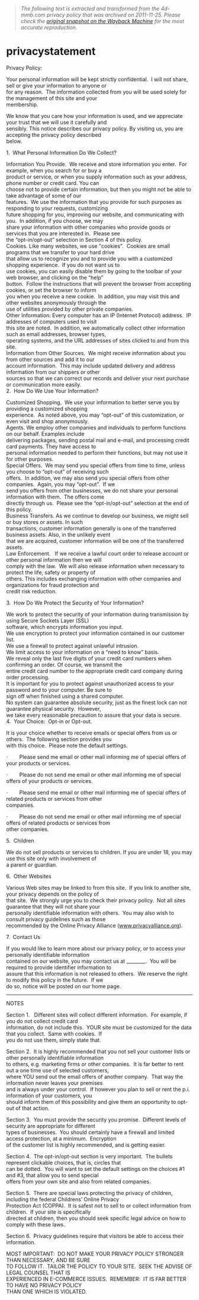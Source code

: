 > *The following text is extracted and transformed from the 4d-mmb.com privacy policy that was archived on 2011-11-25. Please check the [original snapshot on the Wayback Machine](https://web.archive.org/web/20111125054953id_/http%3A//4d-mmb.com/privacystatement.html) for the most accurate reproduction.*

# privacystatement

Privacy Policy:

Your personal information will be kept strictly confidential.  I will not share, sell or give your information to anyone or   
for any reason.  The information collected from you will be used solely for the management of this site and your   
membership.

We know that you care how your information is used, and we appreciate your trust that we will use it carefully and   
sensibly. This notice describes our privacy policy. By visiting us, you are accepting the privacy policy described   
below.

1\.  What Personal Information Do We Collect?

Information You Provide.  We receive and store information you enter.  For example, when you search for or buy a   
product or service, or when you supply information such as your address, phone number or credit card. You can   
choose not to provide certain information, but then you might not be able to take advantage of some of our   
features.  We use the information that you provide for such purposes as responding to your requests, customizing   
future shopping for you, improving our website, and communicating with you.  In addition, if you choose, we may   
share your information with other companies who provide goods or services that you are interested in.  Please see   
the “opt-in/opt-out” selection in Section 4 of this policy.  
Cookies. Like many websites, we use "cookies".  Cookies are small programs that we transfer to your hard drive   
that allow us to recognize you and to provide you with a customized shopping experience.  If you do not want us to   
use cookies, you can easily disable them by going to the toolbar of your web browser, and clicking on the “help”   
button.  Follow the instructions that will prevent the browser from accepting cookies, or set the browser to inform   
you when you receive a new cookie.  In addition, you may visit this and other websites anonymously through the   
use of utilities provided by other private companies.  
Other Information: Every computer has an IP (Internet Protocol) address.  IP addresses of computers used to visit   
this site are noted.  In addition, we automatically collect other information such as email addresses, browser types,   
operating systems, and the URL addresses of sites clicked to and from this site.  
Information from Other Sources.  We might receive information about you from other sources and add it to our   
account information.  This may include updated delivery and address information from our shippers or other   
sources so that we can correct our records and deliver your next purchase or communication more easily.    
2\.  How Do We Use Your Information?

Customized Shopping.  We use your information to better serve you by providing a customized shopping   
experience.  As noted above, you may “opt-out” of this customization, or even visit and shop anonymously.  
Agents. We employ other companies and individuals to perform functions on our behalf. Examples include   
delivering packages, sending postal mail and e-mail, and processing credit card payments. They have access to   
personal information needed to perform their functions, but may not use it for other purposes.  
Special Offers.  We may send you special offers from time to time, unless you choose to “opt-out” of receiving such   
offers.  In addition, we may also send you special offers from other companies.  Again, you may “opt-out”.  If we   
send you offers from other businesses, we do not share your personal information with them.  The offers come   
directly through us.  Please see the “opt-in/opt-out” selection at the end of this policy.    
Business Transfers. As we continue to develop our business, we might sell or buy stores or assets. In such   
transactions, customer information generally is one of the transferred business assets. Also, in the unlikely event   
that we are acquired, customer information will be one of the transferred assets.  
Law Enforcement.   If we receive a lawful court order to release account or other personal information then we will   
comply with the law.  We will also release information when necessary to protect the life, safety or property of   
others. This includes exchanging information with other companies and organizations for fraud protection and   
credit risk reduction.

3\.  How Do We Protect the Security of Your Information?

We work to protect the security of your information during transmission by using Secure Sockets Layer (SSL)   
software, which encrypts information you input.  
We use encryption to protect your information contained in our customer list.  
We use a firewall to protect against unlawful intrusion.  
We limit access to your information on a “need to know” basis.  
We reveal only the last five digits of your credit card numbers when confirming an order. Of course, we transmit the   
entire credit card number to the appropriate credit card company during order processing.  
It is important for you to protect against unauthorized access to your password and to your computer. Be sure to   
sign off when finished using a shared computer.  
No system can guarantee absolute security, just as the finest lock can not guarantee physical security.  However,   
we take every reasonable precaution to assure that your data is secure.  
4\.  Your Choice:  Opt-in or Opt-out.

It is your choice whether to receive emails or special offers from us or others.  The following section provides you   
with this choice.  Please note the default settings.

·        Please send me email or other mail informing me of special offers of your products or services.

·        Please do not send me email or other mail informing me of special offers of your products or services.

·        Please send me email or other mail informing me of special offers of related products or services from other   
companies.

·        Please do not send me email or other mail informing me of special offers of related products or services from   
other companies.

5\.  Children

We do not sell products or services to children. If you are under 18, you may use this site only with involvement of   
a parent or guardian.

6\.  Other Websites

Various Web sites may be linked to from this site.  If you link to another site, your privacy depends on the policy of   
that site.  We strongly urge you to check their privacy policy.  Not all sites guarantee that they will not share your   
personally identifiable information with others.  You may also wish to consult privacy guidelines such as those   
recommended by the Online Privacy Alliance (www.privacyalliance.org).

7\.  Contact Us

If you would like to learn more about our privacy policy, or to access your personally identifiable information   
contained on our website, you may contact us at ________.  You will be required to provide identifier information to   
assure that this information is not released to others.  We reserve the right to modify this policy in the future.  If we   
do so, notice will be posted on our home page.

*********************************

NOTES

Section 1.   Different sites will collect different information.  For example, if you do not collect credit card   
information, do not include this.  YOUR site must be customized for the data that you collect.  Same with cookies.  If   
you do not use them, simply state that.  

Section 2.  It is highly recommended that you not sell your customer lists or other personally identifiable information   
to others, e.g. marketing firms or other companies.  It is far better to rent out a one time use of selected customers,   
where YOU send out the email offers of another company.  That way the information never leaves your premises   
and is always under your control.  If however you plan to sell or rent the p.i. information of your customers, you   
should inform them of this possibility and give them an opportunity to opt-out of that action.

Section 3.  You must provide the security you promise.  Different levels of security are appropriate for different   
types of businesses.  You should certainly have a firewall and limited access protection, at a minimum.  Encryption   
of the customer list is highly recommended, and is getting easier.

Section 4.  The opt-in/opt-out section is very important.  The bullets represent clickable choices, that is, circles that   
can be dotted.  You will want to set the default settings on the choices #1 and #3, that allow you to send special   
offers from your own site and also from related companies.

Section 5.  There are special laws protecting the privacy of children, including the federal Childrens’ Online Privacy   
Protection Act (COPPA).  It is safest not to sell to or collect information from children.  If your site is specifically   
directed at children, then you should seek specific legal advice on how to comply with these laws.

Section 6.  Privacy guidelines require that visitors be able to access their information.

MOST IMPORTANT:  DO NOT MAKE YOUR PRIVACY POLICY STRONGER THAN NECESSARY, AND BE SURE   
TO FOLLOW IT.  TAILOR THE POLICY TO YOUR SITE.  SEEK THE ADVISE OF LEGAL COUNSEL THAT IS   
EXPERIENCED IN E-COMMERCE ISSUES.  REMEMBER:  IT IS FAR BETTER TO HAVE NO PRIVACY POLICY   
THAN ONE WHICH IS VIOLATED.
